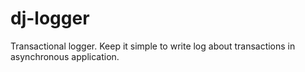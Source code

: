 # dj-logger
Transactional logger. Keep it simple to write log about transactions in asynchronous application.      

